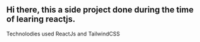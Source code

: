 ## Hi there, this a side project done during the time of learing reactjs.
Technolodies used ReactJs and TailwindCSS
